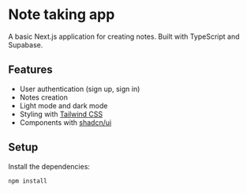 # Note taking app

A basic Next.js application for creating notes. Built with TypeScript and Supabase.

## Features

- User authentication (sign up, sign in)
- Notes creation
- Light mode and dark mode
- Styling with [Tailwind CSS](https://tailwindcss.com)
- Components with [shadcn/ui](https://ui.shadcn.com/)

## Setup

Install the dependencies:

```bash
npm install
```